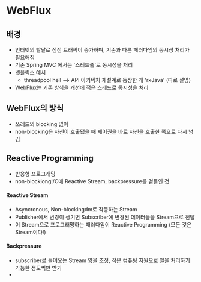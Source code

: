 # WebFlux


## 배경
- 인터넷의 발달로 점점 트래픽이 증가하며, 기존과 다른 패러다임의 동시성 처리가 필요해짐
- 기존 Spring MVC 에서는 '스레드풀'로 동시성을 처리
- 넷플릭스 예시
  - threadpool hell --> API 아키텍처 재설계로 등장한 게 'rxJava' (따로 설명)
- WebFlux는 기존 방식을 개선에 적은 스레드로 동시성을 처리


## WebFlux의 방식
- 쓰레드의 blocking 없이 
- non-blocking은 자신이 호출됐을 때 제어권을 바로 자신을 호출한 쪽으로 다시 넘김


## Reactive Programming
- 반응형 프로그래밍
- non-blockiongI/O에 Reactive Stream, backpressure를 곁들인 것



#### Reactive Stream
- Asyncronous, Non-blockingdm로 작동하는 Stream
- Publisher에서 변경이 생기면 Subscriber에 변경된 데이터들을 Stream으로 전달
- 이 Stream으로 프로그래밍하는 패러다임이 Reactive Programming (모든 것은 Stream이다!)



#### Backpressure
- subscriber로 들어오는 Stream 양을 조정, 적은 컴퓨팅 자원으로 일을 처리하기 가능한 정도씩만 받기
- 
